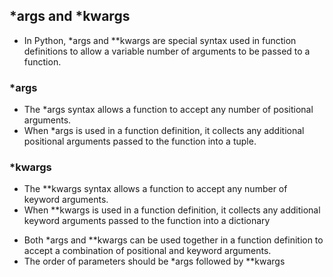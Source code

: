 ## *args and *kwargs
- In Python, *args and **kwargs are special syntax used in function definitions to allow a variable number of arguments to be passed to a function.

### *args
- The *args syntax allows a function to accept any number of positional arguments. 
- When *args is used in a function definition, it collects any additional positional arguments passed to the function into a tuple.

### *kwargs
- The **kwargs syntax allows a function to accept any number of keyword arguments. 
- When **kwargs is used in a function definition, it collects any additional keyword arguments passed to the function into a dictionary

* Both *args and **kwargs can be used together in a function definition to accept a combination of positional and keyword arguments. 
* The order of parameters should be *args followed by **kwargs
